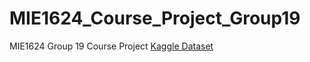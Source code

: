 # MIE1624_Course_Project_Group19
 MIE1624 Group 19 Course Project
[Kaggle Dataset](https://www.kaggle.com/c/mie1624winter2021/)
